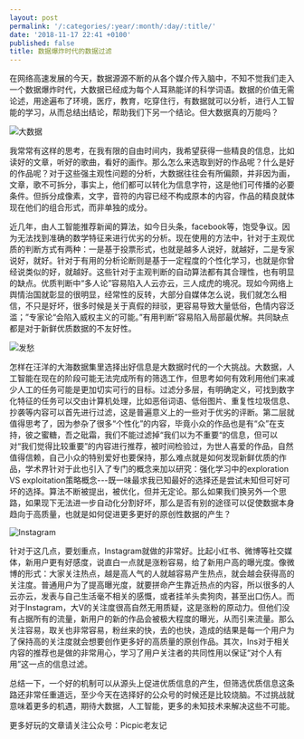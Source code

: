 ```yaml
---
layout: post
permalink: '/:categories/:year/:month/:day/:title/'
date: '2018-11-17 22:41 +0100'
published: false
title: 数据爆炸时代的数据过滤
---
```

在网络高速发展的今天，数据源源不断的从各个媒介传入脑中，不知不觉我们走入一个数据爆炸时代，大数据已经成为每个人耳熟能详的科学词语。数据的价值无需论述，用途遍布了环境，医疗，教育，吃穿住行，有数据就可以分析，进行人工智能的学习，从而总结出结论，帮助我们下另一个结论。但大数据真的万能吗？

![大数据]({{site.baseurl}}/uploads/abstract-ai-art-373543%20(1).jpg)

我常常有这样的思考，在我有限的自由时间内，我希望获得一些精良的信息，比如读好的文章，听好的歌曲，看好的画作。那么怎么来选取到好的作品呢？什么是好的作品呢？对于这些强主观性问题的分析，大数据往往会有所偏颇，并非因为画，文章，歌不可拆分，事实上，他们都可以转化为信息字符，这是他们可传播的必要条件。但拆分成像素，文字，音符的内容已经不构成原本的内容，作品的精良就体现在他们的组合形式，而非单独的成分。

近几年，由人工智能推荐新闻的算法，如今日头条，facebook等，饱受争议。因为无法找到准确的数学特征来进行优劣的分析。现在使用的方法中，针对于主观优质的判断方式有两种：一是基于投票形式，也就是越多人说好，就越好，二是专家说好，就好。针对于有用的分析论断则是基于一定程度的个性化学习，也就是你曾经说类似的好，就越好。这些针对于主观判断的自动算法都有其合理性，也有明显的缺点。优质判断中“多人论”容易陷入人云亦云，三人成虎的境况。现如今网络上舆情治国就彰显的很明显，经常性的反转，大部分自媒体怎么说，我们就怎么相信，不只是好坏，很多时候是关于真假的辩驳，更容易导致大量低俗，色情内容泛滥；”专家论“会陷入威权主义的可能。”有用判断”容易陷入局部最优解。共同缺点都是对于新鲜优质数据的不友好性。

![发愁]({{site.baseurl}}/uploads/design-desk-display-313690.jpg)

怎样在汪洋的大海数据集里选择出好信息是大数据时代的一个大挑战。大数据，人工智能在现在的阶段可能无法完成所有的筛选工作，但思考如何有效利用他们来减少人工的任务可能是更加切实可行的目标。过滤分多层，有明确定义，可找到数字化特征的任务可以交由计算机处理，比如恶俗词语、低俗图片、重复性垃圾信息、抄袭等内容可以首先进行过滤，这是普遍意义上的一些对于优劣的评断。第二层就值得思考了，因为参杂了很多“个性化”的内容，毕竟小众的作品也是有“众”在支持，彼之蜜糖，吾之砒霜，我们不能过滤掉“我们以为不重要“的信息，但可以对“我们觉得比较重要”的内容进行推荐，被时间检验过，为世人喜爱的作品，自然值得信赖，自己小众的特别爱好也要保持，那么难点就是如何发现新鲜优质的作品，学术界针对于此也引入了专门的概念来加以研究：强化学习中的exploration VS exploitation策略概念---既一味最求我已知最好的选择还是尝试未知但可好可坏的选择。算法不断被提出，被优化，但并无定论。那么如果我们换另外一个思路，如果现下无法进一步自动化分割好坏，那么是否有别的途径可以促使数据本身趋向于高质量，也就是如何促进更多更好的原创性数据的产生？

![Instagram]({{site.baseurl}}/uploads/blur-display-electronics-174938.jpg)

针对于这几点，要划重点，Instagram就做的非常好。比起小红书、微博等社交媒体，新用户更有好感度，说直白一点就是涨粉容易，给了新用户高的曝光度。像微博的形式：大家关注热点，越是高人气的人就越容易产生热点，就会越会获得高的关注度。普通用户为了提高曝光度，就要拼命产生靠近热点的内容，所以很多的人云亦云，发表与自己生活毫不相关的感慨，或者挂羊头卖狗肉，甚至出口伤人。而对于Instagram，大V的关注度很高自然无用质疑，这是涨粉的原动力。但他们没有占据所有的流量，新用户的新的作品会被极大程度的曝光，从而引来流量。那么关注容易，取关也非常容易，粉丝来的快，去的也快，造成的结果是每一个用户为了保持高的关注度就会想要创作更多好的高质量的原创作品。其次，Ins对于相关内容的推荐也是做的非常用心，学习了用户关注者的共同性用以保证“对个人有用”这一点的信息过滤。

总结一下，一个好的机制可以从源头上促进优质信息的产生，但筛选优质信息这条路还非常任重道远，至少今天在选择好的公众号的时候还是比较烧脑。不过挑战就意味着更多的机遇，期待大数据，人工智能，更多的未知技术来解决这些不可能。


更多好玩的文章请关注公众号：Picpic老友记
